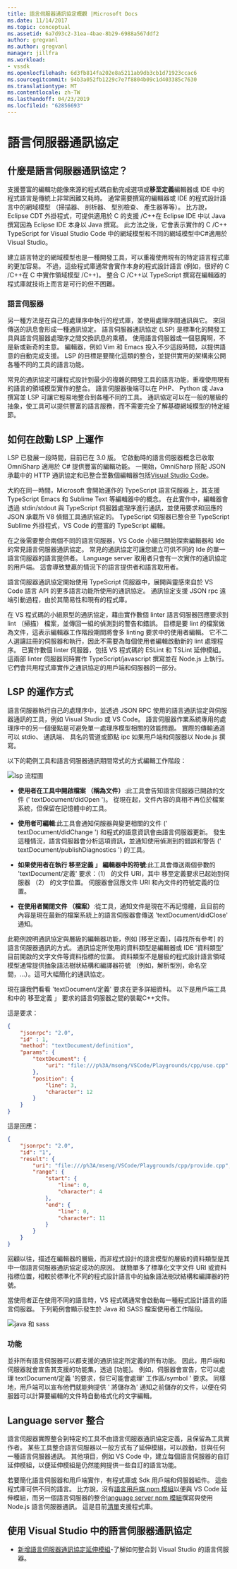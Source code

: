 ```yaml
---
title: 語言伺服器通訊協定概觀 |Microsoft Docs
ms.date: 11/14/2017
ms.topic: conceptual
ms.assetid: 6a7d93c2-31ea-4bae-8b29-6988a567ddf2
author: gregvanl
ms.author: gregvanl
manager: jillfra
ms.workload:
- vssdk
ms.openlocfilehash: 6d3fb814fa202e8a5211ab9db3cb1d71923ccac6
ms.sourcegitcommit: 94b3a052fb1229c7e7f8804b09c1d403385c7630
ms.translationtype: MT
ms.contentlocale: zh-TW
ms.lasthandoff: 04/23/2019
ms.locfileid: "62856693"
---
```

# <a name="language-server-protocol"></a>語言伺服器通訊協定

## <a name="what-is-the-language-server-protocol"></a>什麼是語言伺服器通訊協定？

支援豐富的編輯功能像來源的程式碼自動完成選項或**移至定義**編輯器或 IDE 中的程式語言是傳統上非常困難又耗時。 通常需要撰寫的編輯器或 IDE 的程式設計語言中的網域模型 （掃描器、 剖析器、 型別檢查、 產生器等等）。 比方說，Eclipse CDT 外掛程式，可提供適用於 C 的支援 /C++在 Eclipse IDE 中以 Java 撰寫因為 Eclipse IDE 本身以 Java 撰寫。 此方法之後，它會表示實作的 C /C++ TypeScript for Visual Studio Code 中的網域模型和不同的網域模型中C#適用於 Visual Studio。

建立語言特定的網域模型也是一種開發工具，可以重複使用現有的特定語言程式庫的更加容易。 不過，這些程式庫通常會實作本身的程式設計語言 (例如，很好的 C /C++在 C 中實作領域模型 /C++)。 整合 C /C++以 TypeScript 撰寫在編輯器的程式庫就技術上而言是可行的但不困難。

### <a name="language-servers"></a>語言伺服器

另一種方法是在自己的處理序中執行的程式庫，並使用處理序間通訊與它。 來回傳送的訊息會形成一種通訊協定。 語言伺服器通訊協定 (LSP) 是標準化的開發工具與語言伺服器處理序之間交換訊息的乘積。 使用語言伺服器或一個惡魔啊，不是新或新奇的主意。 編輯器，例如 Vim 和 Emacs 投入不少這段時間，以提供語意的自動完成支援。 LSP 的目標是要簡化這類的整合，並提供實用的架構來公開各種不同的工具的語言功能。

常見的通訊協定可讓程式設計到最少的複雜的開發工具的語言功能，重複使用現有的語言的領域模型實作的整合。 語言伺服器後端可以在 PHP、 Python 或 Java 撰寫並 LSP 可讓它輕易地整合到各種不同的工具。 通訊協定可以在一般的層級的抽象，使工具可以提供豐富的語言服務，而不需要完全了解基礎網域模型的特定細節。

## <a name="how-work-on-the-lsp-started"></a>如何在啟動 LSP 上運作

LSP 已發展一段時間，目前已在 3.0 版。 它啟動時的語言伺服器概念已收取 OmniSharp 適用於 C# 提供豐富的編輯功能。 一開始，OmniSharp 搭配 JSON 承載中的 HTTP 通訊協定和已整合至數個編輯器包括[Visual Studio Code](https://code.visualstudio.com)。

大約在同一時間，Microsoft 會開始運作的 TypeScript 語言伺服器上，其支援 TypeScript Emacs 和 Sublime Text 等編輯器中的概念。 在此實作中，編輯器會透過 stdin/stdout 與 TypeScript 伺服器處理序進行通訊，並使用要求和回應的 JSON 承載所 V8 偵錯工具通訊協定的。 TypeScript 伺服器已整合至 TypeScript Sublime 外掛程式，VS Code 的豐富的 TypeScript 編輯。

在之後需要整合兩個不同的語言伺服器，VS Code 小組已開始探索編輯器和 Ide 的常見語言伺服器通訊協定。 常見的通訊協定可讓您建立可供不同的 Ide 的單一語言伺服器的語言提供者。 Language server 取用者只會有一次實作的通訊協定的用戶端。 這會導致雙贏的情況下的語言提供者和語言取用者。

語言伺服器通訊協定開始使用 TypeScript 伺服器中，展開與靈感來自於 VS Code 語言 API 的更多語言功能所使用的通訊協定。 通訊協定支援 JSON rpc 遠端引動過程，由於其簡易性和現有的程式庫。

在 VS 程式碼的小組原型的通訊協定，藉由實作數個 linter 語言伺服器回應要求到 lint （掃描） 檔案，並傳回一組的偵測到的警告和錯誤。 目標是要 lint 的檔案做為文件，這表示編輯器工作階段期間將會多 linting 要求中的使用者編輯。 它不二人選讓註冊的伺服器和執行，因此不需要為每個使用者編輯啟動新的 lint 處理程序。 已實作數個 linter 伺服器，包括 VS 程式碼的 ESLint 和 TSLint 延伸模組。 這兩部 linter 伺服器同時實作 TypeScript/javascript 撰寫並在 Node.js 上執行。 它們會共用程式庫實作之通訊協定的用戶端和伺服器的一部分。

## <a name="how-the-lsp-works"></a>LSP 的運作方式

語言伺服器執行自己的處理序中，並透過 JSON RPC 使用的語言通訊協定與伺服器通訊的工具，例如 Visual Studio 或 VS Code。 語言伺服器作業系統專用的處理序中的另一個優點是可避免單一處理序模型相關的效能問題。 實際的傳輸通道可以 stdio、 通訊端、 具名的管道或節點 ipc 如果用戶端和伺服器以 Node.js 撰寫。

以下的範例工具和語言伺服器通訊期間常式的方式編輯工作階段：

![lsp 流程圖](media/lsp-flow-diagram.png)

* **使用者在工具中開啟檔案 （稱為文件）**:此工具會告知語言伺服器已開啟的文件 (' textDocument/didOpen ')。 從現在起，文件內容的真相不再位於檔案系統，但保留在記憶體中的工具。

* **使用者可編輯**:此工具會通知伺服器與變更相關的文件 (' textDocument/didChange ') 和程式的語意資訊會由語言伺服器更新。 發生這種情況，語言伺服器會分析這項資訊，並通知使用偵測到的錯誤和警告 (' textDocument/publishDiagnostics ') 的工具。

* **如果使用者在執行 移至定義 」 編輯器中的符號**:此工具會傳送兩個參數的 'textDocument/定義' 要求：（1） 的文件 URI，其中 移至定義要求已起始到伺服器 （2） 的文字位置。 伺服器會回應文件 URI 和內文件的符號定義的位置。

* **在使用者關閉文件 （檔案）**:從工具，通知文件是現在不再記憶體，且目前的內容是現在最新的檔案系統上的語言伺服器會傳送 'textDocument/didClose' 通知。

此範例說明通訊協定與層級的編輯器功能，例如 [移至定義]，[尋找所有參考] 的語言伺服器通訊的方式。 通訊協定所使用的資料類型是編輯器或 IDE '資料類型' 目前開啟的文字文件等資料指標的位置。 資料類型不是層級的程式設計語言領域模型通常提供抽象語法樹狀結構和編譯器符號 （例如，解析型別，命名空間，...）。這可大幅簡化的通訊協定。

現在讓我們看看 'textDocument/定義' 要求在更多詳細資料。 以下是用戶端工具和中的 移至定義 」 要求的語言伺服器之間的裝載C++文件。

這是要求：

```json
{
    "jsonrpc": "2.0",
    "id" : 1,
    "method": "textDocument/definition",
    "params": {
        "textDocument": {
            "uri": "file:///p%3A/mseng/VSCode/Playgrounds/cpp/use.cpp"
        },
        "position": {
            "line": 3,
            "character": 12
        }
    }
}
```

這是回應：

```json
{
    "jsonrpc": "2.0",
    "id": "1",
    "result": {
        "uri": "file:///p%3A/mseng/VSCode/Playgrounds/cpp/provide.cpp",
        "range": {
            "start": {
                "line": 0,
                "character": 4
            },
            "end": {
                "line": 0,
                "character": 11
            }
        }
    }
}
```

回顧以往，描述在編輯器的層級，而非程式設計的語言模型的層級的資料類型是其中一個語言伺服器通訊協定成功的原因。 就簡單多了標準化文字文件 URI 或資料指標位置，相較於標準化不同的程式設計語言中的抽象語法樹狀結構和編譯器的符號。

當使用者正在使用不同的語言時，VS 程式碼通常會啟動每一種程式設計語言的語言伺服器。 下列範例會顯示發生於 Java 和 SASS 檔案使用者工作階段。

![java 和 sass](media/lsp-java-and-sass.png)

### <a name="capabilities"></a>功能

並非所有語言伺服器可以都支援的通訊協定所定義的所有功能。 因此，用戶端和伺服器就會宣告其支援的功能集，透過 [功能]。 例如，伺服器會宣告，它可以處理 textDocument/定義 '的要求，但它可能會處理' 工作區/symbol ' 要求。 同樣地，用戶端可以宣布他們就能夠提供 ' 將儲存為' 通知之前儲存的文件，以便在伺服器可以計算要編輯的文件時自動格式化的文字編輯。

## <a name="integrating-a-language-server"></a>Language server 整合

語言伺服器實際整合到特定的工具不由語言伺服器通訊協定定義，且保留為工具實作者。 某些工具整合語言伺服器以一般方式有了延伸模組，可以啟動，並與任何一種語言伺服器通訊。 其他項目，例如 VS Code 中，建立每個語言伺服器的自訂延伸模組，以便延伸模組是仍然能夠提供一些自訂的語言功能。

若要簡化語言伺服器和用戶端實作，有程式庫或 Sdk 用戶端和伺服器組件。 這些程式庫可供不同的語言。 比方說，沒有[語言用戶端 npm 模組](https://www.npmjs.com/package/vscode-languageclient)以便與 VS Code 延伸模組，而另一個語言伺服器的整合[language server npm 模組](https://www.npmjs.com/package/vscode-languageserver)撰寫與使用 Node.js 語言伺服器通訊。 這是目前[清單](https://github.com/Microsoft/language-server-protocol/wiki/Protocol-Implementations)支援程式庫。

## <a name="using-the-language-server-protocol-in-visual-studio"></a>使用 Visual Studio 中的語言伺服器通訊協定

* [新增語言伺服器通訊協定延伸模組](adding-an-lsp-extension.md)-了解如何整合到 Visual Studio 的語言伺服器。
